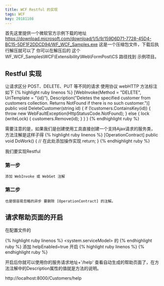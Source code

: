 ```yaml
---
title: WCF Restful 的实现
tags: WCF
key: 20181108
---
```


首先这里提供一个微软官方示例下载的地址
<https://download.microsoft.com/download/1/5/9/159D6D71-7728-45D4-BC15-5DF1F2DDCD94/WF_WCF_Samples.exe>
这是一个压缩包文件，下载后执行解压就可以了
你可以在解压后的 这个WF_WCF_Samples\WCF\Extensibility\Web\FormPost\CS  路径找到 示例项目。

Restful 实现
------------

让请求区分 POST、DELETE、PUT 等不同的请求
使用协议 webHTTP
方法标注如下
{% highlight ruby linenos %}
        [WebInvoke(Method = "DELETE", UriTemplate = "{id}"), Description("Deletes the specified customer from customers collection. Returns NotFound if there is no such customer.")]
        public void DeleteCustomer(string id)
        {
            if (!customers.ContainsKey(id))
            {
                throw new WebFaultException(HttpStatusCode.NotFound);
            }
            else
            {
                lock (writeLock)
                {
                    customers.Remove(id);
                }
            }
        }
{% endhighlight ruby %}

需要注意的是，如果我们是创建使用工具直接创建一个支持Ajax请求的服务类，
方法注解是这样子得
{% highlight ruby linenos %}
[OperationContract]
        public void DoWork()
        {
            // 在此处添加操作实现
            return;
        }
{% endhighlight ruby %}

我们要实现Restful

### 第一步 ###

	添加 WebInvoke 或 WebGet 注解
  
### 第二步 ###

	也是很容易忽略的异步 要删除 [OperationContract] 的注解。
	
	
请求帮助页面的开启
-----------------
在配置文件的

{% highlight ruby linenos %}
<system.serviceModel>
  <behaviors>
    <endpointBehaviors>
      <endpointBehaviors> 的 <behavior>
        <webHttp>
{% endhighlight ruby %}
添加 helpEnabled=true 开启
{% highlight ruby linenos %}
<webHttp helpEnabled="true"/>
{% endhighlight ruby %}

开启后你就可以使用你的服务请求地址+'/help' 查看自动生成的帮助页面了，在方法注解中的Description属性的值就是方法的说明。

http://localhost:8000/Customers/help
